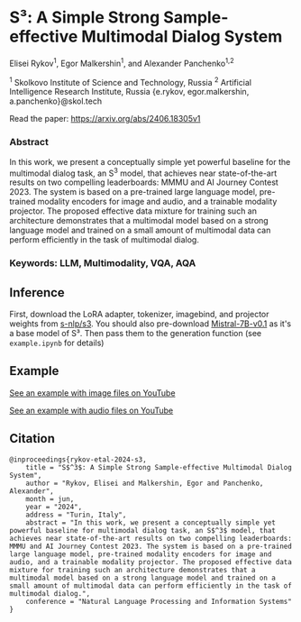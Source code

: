 # S³: A Simple Strong Sample-effective Multimodal Dialog System

Elisei Rykov<sup>1</sup>, Egor Malkershin<sup>1</sup>, and Alexander Panchenko<sup>1,2</sup>

<sup>1</sup> Skolkovo Institute of Science and Technology, Russia
<sup>2</sup> Artificial Intelligence Research Institute, Russia
{e.rykov, egor.malkershin, a.panchenko}@skol.tech

Read the paper: https://arxiv.org/abs/2406.18305v1

### Abstract
In this work, we present a conceptually simple yet powerful baseline for the multimodal dialog task, an S<sup>3</sup> model, that achieves near state-of-the-art results on two compelling leaderboards: MMMU and AI Journey Contest 2023. The system is based on a pre-trained large language model, pre-trained modality encoders for image and audio, and a trainable modality projector. The proposed effective data mixture for training such an architecture demonstrates that a multimodal model based on a strong language model and trained on a small amount of multimodal data can perform efficiently in the task of multimodal dialog.

### Keywords: LLM, Multimodality, VQA, AQA

## Inference
First, download the LoRA adapter, tokenizer, imagebind, and projector weights from [s-nlp/s3](https://huggingface.co/s-nlp/s3). You should also pre-download [Mistral-7B-v0.1](https://huggingface.co/mistralai/Mistral-7B-v0.1) as it's a base model of S³. Then pass them to the generation function (see `example.ipynb` for details)

## Example
[See an example with image files on YouTube](https://youtu.be/eUH6LNCADKQ)

[See an example with audio files on YouTube](https://youtu.be/uTaOLo04LeM)

## Citation

```
@inproceedings{rykov-etal-2024-s3,
    title = "S$^3$: A Simple Strong Sample-effective Multimodal Dialog System",
    author = "Rykov, Elisei and Malkershin, Egor and Panchenko, Alexander",
    month = jun,
    year = "2024",
    address = "Turin, Italy",
    abstract = "In this work, we present a conceptually simple yet powerful baseline for multimodal dialog task, an S$^3$ model, that achieves near state-of-the-art results on two compelling leaderboards: MMMU and AI Journey Contest 2023. The system is based on a pre-trained large language model, pre-trained modality encoders for image and audio, and a trainable modality projector. The proposed effective data mixture for training such an architecture demonstrates that a multimodal model based on a strong language model and trained on a small amount of multimodal data can perform efficiently in the task of multimodal dialog.",
    conference = "Natural Language Processing and Information Systems"
}

```
